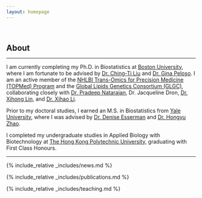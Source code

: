 ```yaml
---
layout: homepage
---
```


<h1 id="about-me"></h1>

<h2 style="margin: 60px 0px 10px;">About</h2>

---

I am currently completing my Ph.D. in Biostatistics at [Boston University](https://www.bu.edu/), where I am fortunate to be advised by [Dr. Ching-Ti Liu](https://www.bu.edu/sph/profile/ching-ti-liu/) and [Dr. Gina Peloso](https://www.bu.edu/sph/profile/gina-peloso/). I am an active member of the [NHLBI Trans-Omics for Precision Medicine (TOPMed) Program](https://topmed.nhlbi.nih.gov) and the [Global Lipids Genetics Consortium (GLGC)](https://www.lipidgenetics.org), collaborating closely with [Dr. Pradeep Natarajan](https://natarajanlab.mgh.harvard.edu/pradeep-natarajan/), Dr. Jacqueline Dron, [Dr. Xihong Lin](https://hsph.harvard.edu/profile/xihong-lin/), and [Dr. Xihao Li](https://www.xihaoli.org).

Prior to my doctoral studies, I earned an M.S. in Biostatistics from [Yale University](https://ysph.yale.edu/), where I was advised by [Dr. Denise Esserman](https://ysph.yale.edu/profile/denise_esserman/) and [Dr. Hongyu Zhao](https://ysph.yale.edu/profile/hongyu_zhao/). 

I completed my undergraduate studies in Applied Biology with Biotechnology at [The Hong Kong Polytechnic University](https://www.polyu.edu.hk/), graduating with First Class Honours.

---


{% include_relative _includes/news.md %}

{% include_relative _includes/publications.md %}

{% include_relative _includes/teaching.md %}


